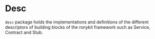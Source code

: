 # Desc
`desc` package holds the implementations and definitions of the different descriptors of building
blocks of the ronykit framework such as Service, Contract and Stub.

